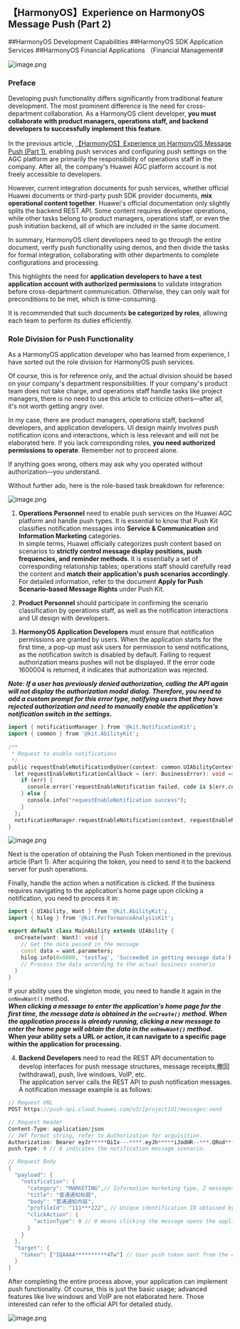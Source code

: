 ## 【HarmonyOS】Experience on HarmonyOS Message Push (Part 2)  

\##HarmonyOS Development Capabilities ##HarmonyOS SDK Application Services ##HarmonyOS Financial Applications （Financial Management#  

![image.png](https://api.nutpi.net/file/topic/2025-06-20/image/3435410839d247078c5dd4cc11b0c196b1862.png)  

### Preface  

Developing push functionality differs significantly from traditional feature development. The most prominent difference is the need for cross-department collaboration. As a HarmonyOS client developer, **you must collaborate with product managers, operations staff, and backend developers to successfully implement this feature**.  

In the previous article, [【HarmonyOS】Experience on HarmonyOS Message Push (Part 1)](https://blog.csdn.net/superherowupan/article/details/140476623?spm=1001.2014.3001.5501), enabling push services and configuring push settings on the AGC platform are primarily the responsibility of operations staff in the company. After all, the company's Huawei AGC platform account is not freely accessible to developers.  

However, current integration documents for push services, whether official Huawei documents or third-party push SDK provider documents, **mix operational content together**. Huawei's official documentation only slightly splits the backend REST API. Some content requires developer operations, while other tasks belong to product managers, operations staff, or even the push initiation backend, all of which are included in the same document.  

In summary, HarmonyOS client developers need to go through the entire document, verify push functionality using demos, and then divide the tasks for formal integration, collaborating with other departments to complete configurations and processing.  

This highlights the need for **application developers to have a test application account with authorized permissions** to validate integration before cross-department communication. Otherwise, they can only wait for preconditions to be met, which is time-consuming.  

It is recommended that such documents **be categorized by roles**, allowing each team to perform its duties efficiently.  


### Role Division for Push Functionality  

As a HarmonyOS application developer who has learned from experience, I have sorted out the role division for HarmonyOS push services.  

Of course, this is for reference only, and the actual division should be based on your company's department responsibilities. If your company's product team does not take charge, and operations staff handle tasks like project managers, there is no need to use this article to criticize others—after all, it's not worth getting angry over.  

In my case, there are product managers, operations staff, backend developers, and application developers. UI design mainly involves push notification icons and interactions, which is less relevant and will not be elaborated here. If you lack corresponding roles, **you need authorized permissions to operate**. Remember not to proceed alone.  

If anything goes wrong, others may ask why you operated without authorization—you understand.  

Without further ado, here is the role-based task breakdown for reference:  

![image.png](https://api.nutpi.net/file/topic/2025-06-20/image/b774270143bc4345b7a26a08064c0bc6b1862.png)  

1. **Operations Personnel** need to enable push services on the Huawei AGC platform and handle push types. It is essential to know that Push Kit classifies notification messages into **Service & Communication** and **Information Marketing** categories.  
In simple terms, Huawei officially categorizes push content based on scenarios to **strictly control message display positions, push frequencies, and reminder methods**. It is essentially a set of corresponding relationship tables; operations staff should carefully read the content and **match their application's push scenarios accordingly**.  
For detailed information, refer to the document **Apply for Push Scenario-based Message Rights** under Push Kit.  

2. **Product Personnel** should participate in confirming the scenario classification by operations staff, as well as the notification interactions and UI design with developers.  

3. **HarmonyOS Application Developers** must ensure that notification permissions are granted by users. When the application starts for the first time, a pop-up must ask users for permission to send notifications, as the notification switch is disabled by default. Failing to request authorization means pushes will not be displayed. If the error code 1600004 is returned, it indicates that authorization was rejected.  

***Note: If a user has previously denied authorization, calling the API again will not display the authorization modal dialog. Therefore, you need to add a custom prompt for this error type, notifying users that they have rejected authorization and need to manually enable the application's notification switch in the settings.***  

```dart
import { notificationManager } from '@kit.NotificationKit';
import { common } from '@kit.AbilityKit'; 
 
/**
 * Request to enable notifications
 */
public requestEnableNotificationByUser(context: common.UIAbilityContext){
  let requestEnableNotificationCallback = (err: BusinessError): void => {
    if (err) {
      console.error(`requestEnableNotification failed, code is ${err.code}, message is ${err.message}`);
    } else {
      console.info("requestEnableNotification success");
    }
  };
  notificationManager.requestEnableNotification(context, requestEnableNotificationCallback);
}
```  

![image.png](https://api.nutpi.net/file/topic/2025-06-20/image/0c948d34e3344b6dabe9bce14fa6c1e8b1862.png)  

Next is the operation of obtaining the Push Token mentioned in the previous article (Part 1). After acquiring the token, you need to send it to the backend server for push operations.  

Finally, handle the action when a notification is clicked. If the business requires navigating to the application's home page upon clicking a notification, you need to process it in:  

```dart
import { UIAbility, Want } from '@kit.AbilityKit';
import { hilog } from '@kit.PerformanceAnalysisKit';

export default class MainAbility extends UIAbility {
  onCreate(want: Want): void {
    // Get the data passed in the message
    const data = want.parameters;
    hilog.info(0x0000, 'testTag', 'Succeeded in getting message data');
    // Process the data according to the actual business scenario
  }
}
```  

If your ability uses the singleton mode, you need to handle it again in the `onNewWant()` method.  
***When clicking a message to enter the application's home page for the first time, the message data is obtained in the `onCreate()` method. When the application process is already running, clicking a new message to enter the home page will obtain the data in the `onNewWant()` method.***  
**When your ability sets a URL or action, it can navigate to a specific page within the application for processing.**  

4. **Backend Developers** need to read the REST API documentation to develop interfaces for push message structures, message receipts,撤回 (withdrawal), push, live windows, VoIP, etc.  
The application server calls the REST API to push notification messages. A notification message example is as follows:  

```dart
// Request URL
POST https://push-api.cloud.huawei.com/v3/[projectId]/messages:send

// Request Header
Content-Type: application/json
// JWT format string, refer to Authorization for acquisition.
Authorization: Bearer eyJr*****OiIx---****.eyJh*****iJodHR--***.QRod*****4Gp---****
push-type: 0 // 0 indicates the notification message scenario.

// Request Body
{
  "payload": {
    "notification": {
      "category": "MARKETING",// Information marketing type, 2 messages per day
      "title": "普通通知标题",
      "body": "普通通知内容",
      "profileId": "111***222", // Unique identification ID obtained by binding the application account and token
      "clickAction": {
        "actionType": 0 // 0 means clicking the message opens the application's home page.
      }
    }
  },
  "target": {
    "token": ["IQAAAA**********4Tw"] // User push token sent from the client to the server backend
  }
}
```  

After completing the entire process above, your application can implement push functionality. Of course, this is just the basic usage; advanced features like live windows and VoIP are not elaborated here. Those interested can refer to the official API for detailed study.  

![image.png](https://api.nutpi.net/file/topic/2025-06-20/image/a2351b0f28174c80a2513a13b12fef3eb1862.png)